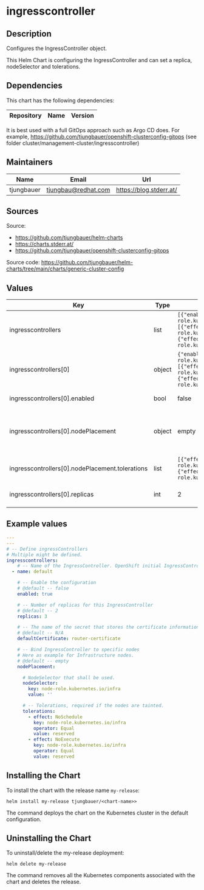 # ingresscontroller

  ## Description

  Configures the IngressController object.

This Helm Chart is configuring the IngressController and can set a replica, nodeSelector and tolerations.

## Dependencies

This chart has the following dependencies:

| Repository | Name | Version |
|------------|------|---------|

It is best used with a full GitOps approach such as Argo CD does. For example, https://github.com/tjungbauer/openshift-clusterconfig-gitops (see folder cluster/management-cluster/ingresscontroller)

## Maintainers

| Name | Email | Url |
| ---- | ------ | --- |
| tjungbauer | <tjungbau@redhat.com> | <https://blog.stderr.at/> |

## Sources
Source:
* <https://github.com/tjungbauer/helm-charts>
* <https://charts.stderr.at/>
* <https://github.com/tjungbauer/openshift-clusterconfig-gitops>

Source code: https://github.com/tjungbauer/helm-charts/tree/main/charts/generic-cluster-config

## Values

| Key | Type | Default | Description |
|-----|------|---------|-------------|
| ingresscontrollers | list | `[{"enabled":true,"name":"default","nodePlacement":{"nodeSelector":{"key":"node-role.kubernetes.io/infra","value":""},"tolerations":[{"effect":"NoSchedule","key":"node-role.kubernetes.io/infra","operator":"Equal","value":"reserved"},{"effect":"NoExecute","key":"node-role.kubernetes.io/infra","operator":"Equal","value":"reserved"}]},"replicas":3}]` | Define ingressControllers Multiple might be defined. |
| ingresscontrollers[0] | object | `{"enabled":true,"name":"default","nodePlacement":{"nodeSelector":{"key":"node-role.kubernetes.io/infra","value":""},"tolerations":[{"effect":"NoSchedule","key":"node-role.kubernetes.io/infra","operator":"Equal","value":"reserved"},{"effect":"NoExecute","key":"node-role.kubernetes.io/infra","operator":"Equal","value":"reserved"}]},"replicas":3}` | Name of the IngressController. OpenShift initial IngressController is called 'default'. |
| ingresscontrollers[0].enabled | bool | false | Enable the configuration |
| ingresscontrollers[0].nodePlacement | object | empty | Bind IngressController to specific nodes Here as example for Infrastructure nodes. |
| ingresscontrollers[0].nodePlacement.tolerations | list | `[{"effect":"NoSchedule","key":"node-role.kubernetes.io/infra","operator":"Equal","value":"reserved"},{"effect":"NoExecute","key":"node-role.kubernetes.io/infra","operator":"Equal","value":"reserved"}]` | Tolerations, required if the nodes are tainted.   |
| ingresscontrollers[0].replicas | int | 2 | Number of replicas for this IngressController |

## Example values

```yaml
---
---
# -- Define ingressControllers
# Multiple might be defined.
ingresscontrollers:
    # -- Name of the IngressController. OpenShift initial IngressController is called 'default'.
  - name: default

    # -- Enable the configuration
    # @default -- false
    enabled: true

    # -- Number of replicas for this IngressController
    # @default -- 2
    replicas: 3

    # -- The name of the secret that stores the certificate information for the IngressController
    # @default -- N/A
    defaultCertificate: router-certificate

    # -- Bind IngressController to specific nodes
    # Here as example for Infrastructure nodes.
    # @default -- empty
    nodePlacement:

      # NodeSelector that shall be used.
      nodeSelector:
        key: node-role.kubernetes.io/infra
        value: ''

      # -- Tolerations, required if the nodes are tainted. 
      tolerations:
        - effect: NoSchedule
          key: node-role.kubernetes.io/infra
          operator: Equal
          value: reserved
        - effect: NoExecute
          key: node-role.kubernetes.io/infra
          operator: Equal
          value: reserved
```

## Installing the Chart

To install the chart with the release name `my-release`:

```console
helm install my-release tjungbauer/<chart-name>>
```

The command deploys the chart on the Kubernetes cluster in the default configuration.

## Uninstalling the Chart

To uninstall/delete the my-release deployment:

```console
helm delete my-release
```

The command removes all the Kubernetes components associated with the chart and deletes the release.
